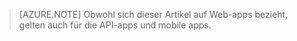 > [AZURE.NOTE] Obwohl sich dieser Artikel auf Web-apps bezieht, gelten auch für die API-apps und mobile apps.


